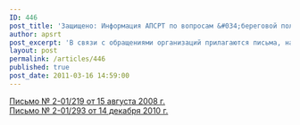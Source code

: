 ```yaml
---
ID: 446
post_title: 'Защищено: Информация АПСРТ по вопросам &#034;береговой полосы&#034; и проведению земельных работ'
author: apsrt
post_excerpt: 'В связи с обращениями организаций прилагаются письма, направленные АПСРТ в ОАО &quot;Порт Коломна&quot;, по вопросам &quot;береговой полосы&quot; и проведению земельных работ.'
layout: post
permalink: /articles/446
published: true
post_date: 2011-03-16 14:59:00
---
```

[Письмо № 2-01/219 от 15 августа 2008 г.][1]  
[Письмо № 2-01/293 от 14 декабря 2010 г.][2]

 [1]: http://www.apsrt.ru/docs/201-219.doc
 [2]: http://www.apsrt.ru/docs/2-01-293.doc